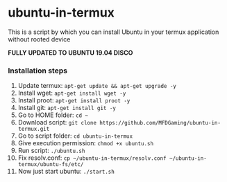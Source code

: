 # ubuntu-in-termux
This is a script by which you can install Ubuntu in your termux application without rooted device

**FULLY UPDATED TO UBUNTU 19.04 DISCO**

### Installation steps
1. Update termux: `apt-get update && apt-get upgrade -y`
2. Install wget: `apt-get install wget -y`
3. Install proot: `apt-get install proot -y`
4. Install git: `apt-get install git -y`
5. Go to HOME folder: `cd ~`
6. Download script: `git clone https://github.com/MFDGaming/ubuntu-in-termux.git`
7. Go to script folder: `cd ubuntu-in-termux`
8. Give execution permission: `chmod +x ubuntu.sh`
9. Run script: `./ubuntu.sh`
10. Fix resolv.conf: `cp ~/ubuntu-in-termux/resolv.conf ~/ubuntu-in-termux/ubuntu-fs/etc/`
11. Now just start ubuntu: `./start.sh`
